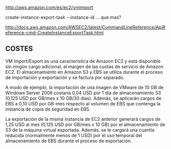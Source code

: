 http://aws.amazon.com/es/ec2/vmimport

create-instance-export-task --instance-id ... que mas?


http://docs.aws.amazon.com/AWSEC2/latest/CommandLineReference/ApiReference-cmd-CreateInstanceExportTask.html


## COSTES ##
VM Import/Export es una característica de Amazon EC2 y está disponible sin ningún cargo adicional, al margen de las cuotas de servicio de Amazon EC2. El almacenamiento en Amazon S3 y EBS se utiliza durante el proceso de importación y exportación y se factura por separado.

A modo de ejemplo, la importación de una imagen de VMware de 10 GB de Windows Server 2008 costaría 0,04 USD por 1 día de almacenamiento S3 (0,125 USD por GB/mes x 10 GB/30 días). Además, se aplicarán cargos de EBS a 0,10 USD por GB-mes respecto al volumen de EBS que contenga la instancia de copia de seguridad en EBS.

La exportación de la misma instancia de EC2 anterior generará cargos de 1,25 USD al mes (0,125 USD por GB/mes x 10 GB) por el almacenamiento de S3 de la máquina virtual exportada. Además, se le cargará una cuantía reducida (normalmente menos de 1 USD) por el uso temporal del almacenamiento de EBS durante el proceso de exportación.

